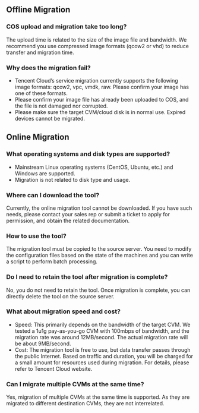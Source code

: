 ## Offline Migration

### COS upload and migration take too long?

The upload time is related to the size of the image file and bandwidth. We recommend you use compressed image formats (qcow2 or vhd) to reduce transfer and migration time.

### Why does the migration fail?

 - Tencent Cloud’s service migration currently supports the following image formats: qcow2, vpc, vmdk, raw. Please confirm your image has one of these formats.
 - Please confirm your image file has already been uploaded to COS, and the file is not damaged nor corrupted.
 - Please make sure the target CVM/cloud disk is in normal use. Expired devices cannot be migrated.

## Online Migration

### What operating systems and disk types are supported?

- Mainstream Linux operating systems (CentOS, Ubuntu, etc.) and Windows are supported.
- Migration is not related to disk type and usage.

### Where can I download the tool?

Currently, the online migration tool cannot be downloaded. If you have such needs, please contact your sales rep or submit a ticket to apply for permission, and obtain the related documentation.

### How to use the tool?

The migration tool must be copied to the source server. You need to modify the configuration files based on the state of the machines and you can write a script to perform batch processing.

### Do I need to retain the tool after migration is complete?

No, you do not need to retain the tool. Once migration is complete, you can directly delete the tool on the source server.

### What about migration speed and cost?

- Speed: This primarily depends on the bandwidth of the target CVM. We tested a 1u1g pay-as-you-go CVM with 100mbps of bandwidth, and the migration rate was around 12MB/second. The actual migration rate will be about 9MB/second.
- Cost: The migration tool is free to use, but data transfer passes through the public Internet. Based on traffic and duration, you will be charged for a small amount for resources used during migration. For details, please refer to Tencent Cloud website.
  
### Can I migrate multiple CVMs at the same time?

Yes, migration of multiple CVMs at the same time is supported. As they are migrated to different destination CVMs, they are not interrelated.
